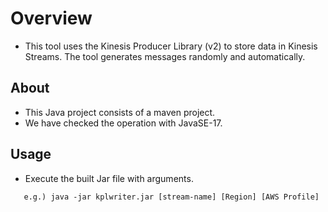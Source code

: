 # Overview
* This tool uses the Kinesis Producer Library (v2) to store data in Kinesis Streams. The tool generates messages randomly and automatically.

## About

* This Java project consists of a maven project.
* We have checked the operation with JavaSE-17.

## Usage

* Execute the built Jar file with arguments.
```
   e.g.) java -jar kplwriter.jar [stream-name] [Region] [AWS Profile]

```
